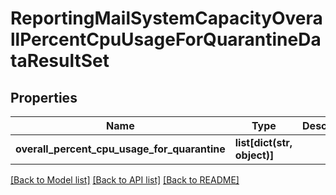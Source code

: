 # ReportingMailSystemCapacityOverallPercentCpuUsageForQuarantineDataResultSet

## Properties
Name | Type | Description | Notes
------------ | ------------- | ------------- | -------------
**overall_percent_cpu_usage_for_quarantine** | **list[dict(str, object)]** |  | [optional] 

[[Back to Model list]](../README.md#documentation-for-models) [[Back to API list]](../README.md#documentation-for-api-endpoints) [[Back to README]](../README.md)

